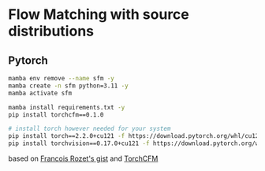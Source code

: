 # Flow Matching with source distributions

## Pytorch

```bash
mamba env remove --name sfm -y
mamba create -n sfm python=3.11 -y
mamba activate sfm

mamba install requirements.txt -y
pip install torchcfm==0.1.0

# install torch however needed for your system
pip install torch==2.2.0+cu121 -f https://download.pytorch.org/whl/cu121/torch
pip install torchvision==0.17.0+cu121 -f https://download.pytorch.org/whl/cu121/torchvision
```

based on [Francois Rozet's gist](https://gist.github.com/francois-rozet/fd6a820e052157f8ac6e2aa39e16c1aa)
and [TorchCFM](https://github.com/atong01/conditional-flow-matching)


